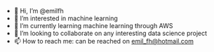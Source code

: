 - 👋 Hi, I’m @emilfh
- 👀 I’m interested in machine learning 
- 🌱 I’m currently learning machine learning through AWS
- 💞️ I’m looking to collaborate on any interesting data science project
- 📫 How to reach me: can be reached on emil_fh@hotmail.com

<!---
emilfh/emilfh is a ✨ special ✨ repository because its `README.md` (this file) appears on your GitHub profile.
You can click the Preview link to take a look at your changes.
--->
